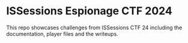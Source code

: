 # ISSessions Espionage CTF 2024 

This repo showcases challenges from ISSessions CTF 24 including the documentation, player files and the writeups. 
